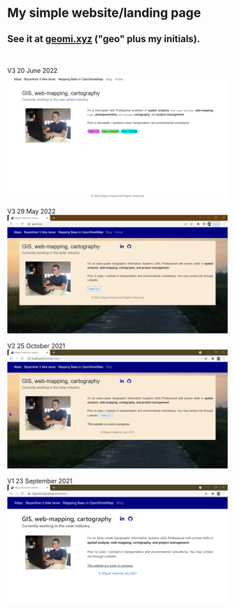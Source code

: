# My simple website/landing page
## See it at [geomi.xyz](https://geomi.xyz/) ("geo" plus my initials).
</br></br>
V3 20 June 2022
![Screenshot](images/v4_screenshot.png)
</br></br>
V3 29 May 2022
![Screenshot](images/v3_screenshot.png)
</br></br>
V2 25 October 2021
![Screenshot](images/v2_screenshot.png)
</br></br>
V1 23 September 2021
![Screenshot](images/v1_screenshot.png)